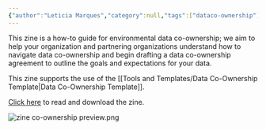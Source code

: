 ```yaml
---
{"author":"Leticia Marques","category":null,"tags":["dataco-ownership"],"dg-publish":true,"permalink":"/how-to-guides-and-zines/zine-our-data-our-rules/","dgPassFrontmatter":true}
---
```


This zine is a how-to guide for environmental data co-ownership; we aim to help your organization and partnering organizations understand how to navigate data co-ownership and begin drafting a data co-ownership agreement to outline the goals and expectations for your data.


This zine supports the use of the [[Tools and Templates/Data Co-Ownership Template\|Data Co-Ownership Template]]. 

  
[Click here](https://zenodo.org/records/15285154) to read and download the zine.

![zine co-ownership preview.png](/img/user/Photos%20for%20Resource%20Library/zine%20co-ownership%20preview.png)